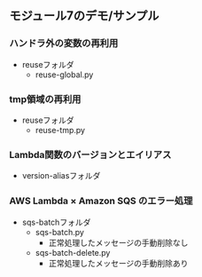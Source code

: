
## モジュール7のデモ/サンプル


### ハンドラ外の変数の再利用
- reuseフォルダ
  - reuse-global.py

### tmp領域の再利用
- reuseフォルダ
  - reuse-tmp.py

### Lambda関数のバージョンとエイリアス
- version-aliasフォルダ   

### AWS Lambda × Amazon SQS のエラー処理
- sqs-batchフォルダ
  - sqs-batch.py
    - 正常処理したメッセージの手動削除なし
  - sqs-batch-delete.py
    - 正常処理したメッセージの手動削除あり



